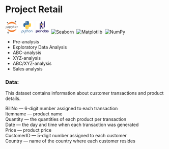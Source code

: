 # Project Retail

<div>
  <img src="https://github.com/devicons/devicon/blob/master/icons/jupyter/jupyter-original-wordmark.svg" title="Jupyter" alt="Jupyter" width="40" height="40"/>&nbsp;
  <img src="https://github.com/devicons/devicon/blob/master/icons/python/python-original-wordmark.svg" title="Python" alt="Python" width="40" height="40"/>&nbsp;
  <img src="https://github.com/devicons/devicon/blob/master/icons/pandas/pandas-original-wordmark.svg" title="Pandas" alt="Pandas" width="40" height="40"/>&nbsp;
  <img src="https://user-images.githubusercontent.com/315810/92159303-30d41100-edfb-11ea-8107-1c5352202571.png" title="Seaborn" alt="Seaborn" width="40" height="40"/>&nbsp;
  <img src="https://upload.wikimedia.org/wikipedia/commons/8/84/Matplotlib_icon.svg" title="Matplotlib" alt="Matplotlib" width="40" height="40"/>&nbsp;
  <img src="https://user-images.githubusercontent.com/67586773/105040771-43887300-5a88-11eb-9f01-bee100b9ef22.png" title=NumPy" alt="NumPy" width="40" height="40"/>
</div>

<p></p>

- Pre-analysis
- Exploratory Data Analysis
- ABC-analysis
- XYZ-analysis
- ABC/XYZ-analysis
- Sales analysis

### Data:
This dataset contains information about customer transactions and product details.  

BillNo — 6-digit number assigned to each transaction  
Itemname — product name  
Quantity — the quantities of each product per transaction  
Date — the day and time when each transaction was generated  
Price — product price  
CustomerID — 5-digit number assigned to each customer  
Country — name of the country where each customer resides  
